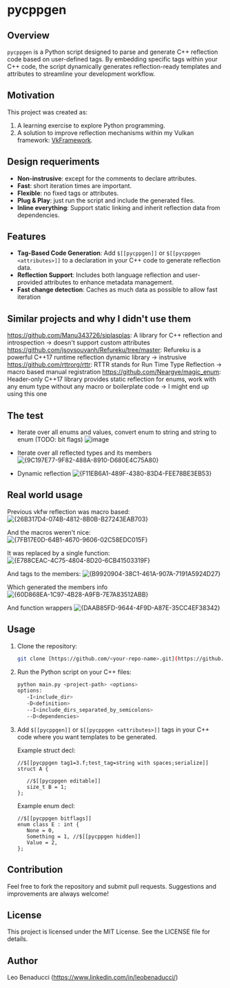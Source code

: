 # pycppgen

## Overview
`pycppgen` is a Python script designed to parse and generate C++ reflection code based on user-defined tags. By embedding specific tags within your C++ code, the script dynamically generates reflection-ready templates and attributes to streamline your development workflow.

## Motivation
This project was created as:
1. A learning exercise to explore Python programming.
2. A solution to improve reflection mechanisms within my Vulkan framework: [VkFramework](https://leobenaducci.visualstudio.com/VkFramework).

## Design requeriments
- **Non-instrusive**: except for the comments to declare attributes.
- **Fast**: short iteration times are important.
- **Flexible**: no fixed tags or attributes.
- **Plug & Play**: just run the script and include the generated files.
- **Inline everything**: Support static linking and inherit reflection data from dependencies.

## Features
- **Tag-Based Code Generation**: Add `$[[pycppgen]]` or `$[[pycppgen <attributes>]]` to a declaration in your C++ code to generate reflection data.
- **Reflection Support**: Includes both language reflection and user-provided attributes to enhance metadata management.
- **Fast change detection**: Caches as much data as possible to allow fast iteration

## Similar projects and why I didn't use them

https://github.com/Manu343726/siplasplas: A library for C++ reflection and introspection -> doesn't support custom attributes
https://github.com/jsoysouvanh/Refureku/tree/master: Refureku is a powerful C++17 runtime reflection dynamic library -> instrusive
https://github.com/rttrorg/rttr: RTTR stands for Run Time Type Reflection -> macro based manual registration
https://github.com/Neargye/magic_enum: Header-only C++17 library provides static reflection for enums, work with any enum type without any macro or boilerplate code -> I might end up using this one

## The test
- Iterate over all enums and values, convert enum to string and string to enum (TODO: bit flags)
![image](https://github.com/user-attachments/assets/da24781d-aed4-466d-af34-9cfffd8a2ea0)

- Iterate over all reflected types and its members
![{9C197E77-9F82-488A-8910-D680E4C75A80}](https://github.com/user-attachments/assets/3547d9a1-2a7d-4b4b-91f7-525797294ebc)

- Dynamic reflection
![{F11EB6A1-489F-4380-83D4-FEE78BE3EB53}](https://github.com/user-attachments/assets/048ec28d-aae9-4ea5-bd37-c1d95c98faae)

## Real world usage
Previous vkfw reflection was macro based:
![{26B317D4-074B-4812-8B0B-B27243EAB703}](https://github.com/user-attachments/assets/10f9bf32-23e8-476e-9422-35c7487fb947)

And the macros weren't nice:
![{7FB17E0D-64B1-4670-9606-02C58EDC015F}](https://github.com/user-attachments/assets/b8d86a31-c4e7-4c55-9ed1-6cd758e8846b)

It was replaced by a single function:
![{E788CEAC-4C75-4804-8D20-6CB41503319F}](https://github.com/user-attachments/assets/92810a0c-603d-4230-9424-3f597e7065b8)

And tags to the members:
![{B9920904-38C1-461A-907A-7191A5924D27}](https://github.com/user-attachments/assets/4a5d9fc2-f843-4d6b-b376-d80c85c1ccb2)

Which generated the members info
![{60D868EA-1C97-4B28-A9FB-7E7A83512ABB}](https://github.com/user-attachments/assets/4346d83c-d0f7-4836-954a-d469e904d349)

And function wrappers
![{DAAB85FD-9644-4F9D-A87E-35CC4EF38342}](https://github.com/user-attachments/assets/798f4808-3de5-4a11-ba4a-feca16a3c5af)

## Usage
1. Clone the repository:
   ```bash
   git clone [https://github.com/<your-repo-name>.git](https://github.com/leobenaducci/pycppgen.git)
   ```
2. Run the Python script on your C++ files:
   ```bash
   python main.py <project-path> <options>
   options:
      -I<include_dir>
      -D<definition>
      --I<include_dirs_separated_by_semicolons>
      --D<dependencies>
   ```
3. Add `$[[pycppgen]]` or `$[[pycppgen <attributes>]]` tags in your C++ code where you want templates to be generated.

   Example struct decl: 
      ```
      //$[[pycppgen tag1=3.f;test_tag=string with spaces;serialize]]
      struct A {

         //$[[pycppgen editable]]
         size_t B = 1;
      };
      ```
   
   Example enum decl: 
      ```
      //$[[pycppgen bitflags]]
      enum class E : int {
         None = 0,
         Something = 1, //$[[pycppgen hidden]]
         Value = 2,
      };
      ```

## Contribution
Feel free to fork the repository and submit pull requests. Suggestions and improvements are always welcome!

## License
This project is licensed under the MIT License. See the LICENSE file for details.

## Author
Leo Benaducci (https://www.linkedin.com/in/leobenaducci/)
